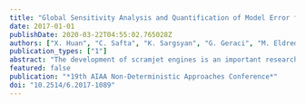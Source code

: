 ```yaml
---
title: "Global Sensitivity Analysis and Quantification of Model Error for Large Eddy Simulation in Scramjet Design"
date: 2017-01-01
publishDate: 2020-03-22T04:55:02.765028Z
authors: ["X. Huan", "C. Safta", "K. Sargsyan", "G. Geraci", "M. Eldred", "Z. Vane", "G. Lacaze", "J. Oefelein", "H. Najm"]
publication_types: ["1"]
abstract: "The development of scramjet engines is an important research area for advancing hypersonic and orbital flights. Progress towards optimal engine designs requires both accurate flow simulations as well as uncertainty quantification (UQ). However, performing UQ for scramjet simulations is challenging due to the large number of uncertain parameters involved and the high computational cost of flow simulations. We address these difficulties by combining UQ algorithms and numerical methods to the large eddy simulation of the HIFiRE scramjet configuration. First, global sensitivity analysis is conducted to identify influential uncertain input parameters, helping reduce the stochastic dimension of the problem and discover sparse representations. Second, as models of different fidelity are available and inevitably used in the overall UQ assessment, a framework for quantifying and propagating the uncertainty due to model error is introduced. These methods are demonstrated on a non-reacting scramjet unit problem with parameter space up to 24 dimensions, using 2D and 3D geometries with static and dynamic treatments of the turbulence subgrid model."
featured: false
publication: "*19th AIAA Non-Deterministic Approaches Conference*"
doi: "10.2514/6.2017-1089"
---
```


